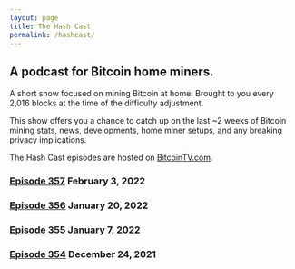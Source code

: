 ```yaml
---
layout: page
title: The Hash Cast
permalink: /hashcast/
---
```


## A podcast for Bitcoin home miners.
A short show focused on mining Bitcoin at home. Brought to you every 2,016 blocks at the time of the difficulty adjustment.

This show offers you a chance to catch up on the last ~2 weeks of Bitcoin mining stats, news, developments, home miner setups, and any breaking privacy implications. 

The Hash Cast episodes are hosted on [BitcoinTV.com](https://bitcointv.com/c/hashcast/videos). 

### [Episode 357](https://bitcointv.com/w/f33d38Y2a3833mySFhLpz9) February 3, 2022

### [Episode 356](https://bitcointv.com/w/pdSy1XYBBVQhNQYHo6aqWJ) January 20, 2022

### [Episode 355](https://bitcointv.com/w/h5b4QjZZaCmqXPjq9MTjRy) January 7, 2022

### [Episode 354](https://bitcointv.com/w/iG8Ad2CuC49VDc1Be3cnEW) December 24, 2021 
